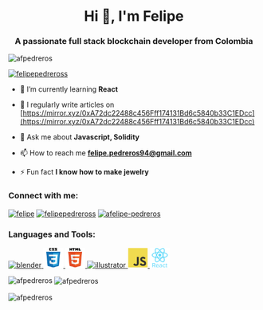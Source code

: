 <h1 align="center">Hi 👋, I'm Felipe</h1>
<h3 align="center">A passionate full stack blockchain developer from Colombia</h3>

<p align="left"> <img src="https://komarev.com/ghpvc/?username=afpedreros&label=Profile%20views&color=0e75b6&style=flat" alt="afpedreros" /> </p>

<p align="left"> <a href="https://twitter.com/felipepedreross" target="blank"><img src="https://img.shields.io/twitter/follow/felipepedreross?logo=twitter&style=for-the-badge" alt="felipepedreross" /></a> </p>

- 🌱 I’m currently learning **React**

- 📝 I regularly write articles on [https://mirror.xyz/0xA72dc22488c456Fff174131Bd6c5840b33C1EDcc](https://mirror.xyz/0xA72dc22488c456Fff174131Bd6c5840b33C1EDcc)

- 💬 Ask me about **Javascript, Solidity**

- 📫 How to reach me **felipe.pedreros94@gmail.com**

- ⚡ Fun fact **I know how to make jewelry**

<h3 align="left">Connect with me:</h3>
<p align="left">
<a href="https://dev.to/felipe" target="blank"><img align="center" src="https://raw.githubusercontent.com/rahuldkjain/github-profile-readme-generator/master/src/images/icons/Social/devto.svg" alt="felipe" height="30" width="40" /></a>
<a href="https://twitter.com/felipepedreross" target="blank"><img align="center" src="https://raw.githubusercontent.com/rahuldkjain/github-profile-readme-generator/master/src/images/icons/Social/twitter.svg" alt="felipepedreross" height="30" width="40" /></a>
<a href="https://linkedin.com/in/afelipe-pedreros" target="blank"><img align="center" src="https://raw.githubusercontent.com/rahuldkjain/github-profile-readme-generator/master/src/images/icons/Social/linked-in-alt.svg" alt="afelipe-pedreros" height="30" width="40" /></a>
</p>

<h3 align="left">Languages and Tools:</h3>
<p align="left"> <a href="https://www.blender.org/" target="_blank" rel="noreferrer"> <img src="https://download.blender.org/branding/community/blender_community_badge_white.svg" alt="blender" width="40" height="40"/> </a> <a href="https://www.w3schools.com/css/" target="_blank" rel="noreferrer"> <img src="https://raw.githubusercontent.com/devicons/devicon/master/icons/css3/css3-original-wordmark.svg" alt="css3" width="40" height="40"/> </a> <a href="https://www.w3.org/html/" target="_blank" rel="noreferrer"> <img src="https://raw.githubusercontent.com/devicons/devicon/master/icons/html5/html5-original-wordmark.svg" alt="html5" width="40" height="40"/> </a> <a href="https://www.adobe.com/in/products/illustrator.html" target="_blank" rel="noreferrer"> <img src="https://www.vectorlogo.zone/logos/adobe_illustrator/adobe_illustrator-icon.svg" alt="illustrator" width="40" height="40"/> </a> <a href="https://developer.mozilla.org/en-US/docs/Web/JavaScript" target="_blank" rel="noreferrer"> <img src="https://raw.githubusercontent.com/devicons/devicon/master/icons/javascript/javascript-original.svg" alt="javascript" width="40" height="40"/> </a> <a href="https://reactjs.org/" target="_blank" rel="noreferrer"> <img src="https://raw.githubusercontent.com/devicons/devicon/master/icons/react/react-original-wordmark.svg" alt="react" width="40" height="40"/> </a> </p>

<p><img align="left" src="https://github-readme-stats.vercel.app/api/top-langs?username=afpedreros&show_icons=true&locale=en&layout=compact" alt="afpedreros" /></p>

<p>&nbsp;<img align="center" src="https://github-readme-stats.vercel.app/api?username=afpedreros&show_icons=true&locale=en" alt="afpedreros" /></p>

<p><img align="center" src="https://github-readme-streak-stats.herokuapp.com/?user=afpedreros&" alt="afpedreros" /></p>
